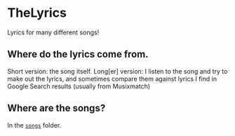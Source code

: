 # TheLyrics
Lyrics for many different songs!

## Where do the lyrics come from.
Short version: the song itself. Long[er] version: I listen to the song and try to make out the lyrics, and sometimes compare them against lyrics I find in Google Search results (usually from Musixmatch)

## Where are the songs?
In the [`songs`](/songs) folder.
